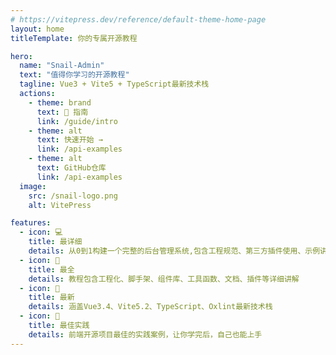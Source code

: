 ```yaml
---
# https://vitepress.dev/reference/default-theme-home-page
layout: home
titleTemplate: 你的专属开源教程

hero:
  name: "Snail-Admin"
  text: "值得你学习的开源教程"
  tagline: Vue3 + Vite5 + TypeScript最新技术栈
  actions:
    - theme: brand
      text: 🎉 指南
      link: /guide/intro
    - theme: alt
      text: 快速开始 →
      link: /api-examples
    - theme: alt
      text: GitHub仓库
      link: /api-examples
  image:
    src: /snail-logo.png
    alt: VitePress

features:
  - icon: 💻
    title: 最详细
    details: 从0到1构建一个完整的后台管理系统,包含工程规范、第三方插件使用、示例讲解等
  - icon: 🎨
    title: 最全
    details: 教程包含工程化、脚手架、组件库、工具函数、文档、插件等详细讲解
  - icon: 🚀
    title: 最新
    details: 涵盖Vue3.4、Vite5.2、TypeScript、Oxlint最新技术栈
  - icon: 🎉
    title: 最佳实践
    details: 前端开源项目最佳的实践案例，让你学完后，自己也能上手
---
```

